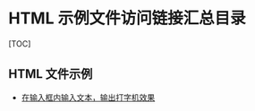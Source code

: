 
# HTML 示例文件访问链接汇总目录
[TOC]
## HTML 文件示例
- [在输入框内输入文本，输出打字机效果](https://lidengkedev.github.io/example/htmls/bb940b6e-a99b-41ea-ab44-0b218cd2e1d3.html)